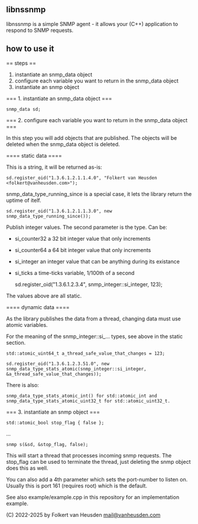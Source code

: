 libnssnmp
---------
libnssnmp is a simple SNMP agent - it allows your (C++) application to respond to SNMP requests.


how to use it
-------------

== steps ==

1. instantiate an snmp_data object
2. configure each variable you want to return in the snmp_data object
3. instantiate an snmp object


=== 1. instantiate an snmp_data object ===

    snmp_data sd;


=== 2. configure each variable you want to return in the snmp_data object ===

In this step you will add objects that are published. The objects will be deleted when the snmp_data object is deleted.


==== static data ====

This is a string, it will be returned as-is:

    sd.register_oid("1.3.6.1.2.1.1.4.0", "Folkert van Heusden <folkert@vanheusden.com>");

snmp_data_type_running_since is a special case, it lets the library return the uptime of itelf.

    sd.register_oid("1.3.6.1.2.1.1.3.0", new snmp_data_type_running_since());

Publish integer values. The second parameter is the type. Can be:
* si_counter32  a 32 bit integer value that only increments
* si_counter64  a 64 bit integer value that only increments
* si_integer    an integer value that can be anything during its existance
* si_ticks      a time-ticks variable, 1/100th of a second

    sd.register_oid("1.3.6.1.2.3.4", snmp_integer::si_integer, 123);

The values above are all static.


==== dynamic data ====

As the library publishes the data from a thread, changing data must use atomic variables.

For the meaning of the snmp_integer::si_... types, see above in the static section.

    std::atomic_uint64_t a_thread_safe_value_that_changes = 123;

    sd.register_oid("1.3.6.1.2.3.51.0", new snmp_data_type_stats_atomic(snmp_integer::si_integer, &a_thread_safe_value_that_changes));

There is also:

    snmp_data_type_stats_atomic_int() for std::atomic_int and
    snmp_data_type_stats_atomic_uint32_t for std::atomic_uint32_t.


=== 3. instantiate an snmp object ===

    std::atomic_bool stop_flag { false };
...

    snmp s(&sd, &stop_flag, false);

This will start a thread that processes incoming snmp requests. The stop_flag can be used to terminate the thread, just deleting the snmp object does this as well.

You can also add a 4th parameter which sets the port-number to listen on. Usually this is port 161 (requires root) which is the default.


See also example/example.cpp in this repository for an implementation example.



(C) 2022-2025 by Folkert van Heusden <mail@vanheusden.com>
